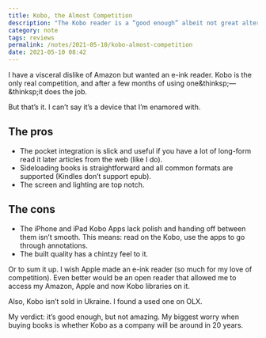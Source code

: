 ```yaml
---
title: Kobo, the Almost Competition 
description: "The Kobo reader is a “good enough” albeit not great alternative to the Kindle."
category: note
tags: reviews
permalink: /notes/2021-05-10/kobo-almost-competition
date: 2021-05-10 08:42
---
```


I have a visceral dislike of Amazon but wanted an e-ink reader. Kobo is the only real competition, and after a few months of using one&thinksp;—&thinksp;it does the job. 

But that’s it. I can’t say it’s a device that I’m enamored with. 

## The pros

- The pocket integration is slick and useful if you have a lot of long-form read it later articles from the web (like I do). 
- Sideloading books is straightforward and all common formats are supported (Kindles don’t support epub).
- The screen and lighting are top notch.  

## The cons 

- The iPhone and iPad Kobo Apps lack polish and handing off between them isn’t smooth. This means: read on the Kobo, use the apps to go through annotations. 
- The built quality has a chintzy feel to it. 

Or to sum it up. I wish Apple made an e-ink reader (so much for my love of competition). Even better would be an open reader that allowed me to access my Amazon, Apple and now Kobo libraries on it. 

Also, Kobo isn’t sold in Ukraine. I found a used one on OLX. 

My verdict: it’s good enough, but not amazing. My biggest worry when buying books is whether Kobo as a company will be around in 20 years. 